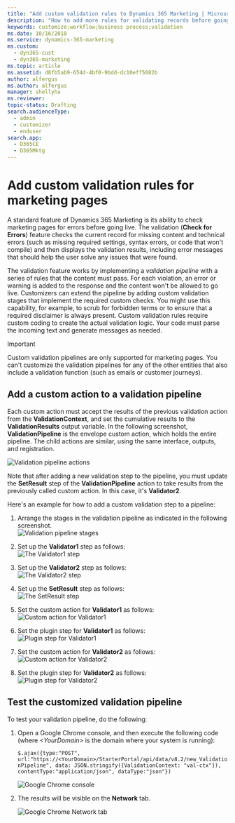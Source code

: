 ```yaml
---
title: "Add custom validation rules to Dynamics 365 Marketing | Microsoft Docs "
description: "How to add more rules for validating records before going live in Dynamics 365 Marketing"
keywords: customize;workflow;business process;validation
ms.date: 10/16/2018
ms.service: dynamics-365-marketing
ms.custom: 
  - dyn365-cust
  - dyn365-marketing
ms.topic: article
ms.assetid: d8fb5ab9-654d-4bf0-9bdd-dc10eff5082b
author: alfergus
ms.author: alfergus
manager: shellyha
ms.reviewer:
topic-status: Drafting
search.audienceType: 
  - admin
  - customizer
  - enduser
search.app: 
  - D365CE
  - D365Mktg
---
```


# Add custom validation rules for marketing pages

A standard feature of Dynamics 365 Marketing
 is its ability to check marketing pages for errors before going live. The validation (**Check for Errors**) feature checks the current record for missing content and technical errors (such as missing required settings, syntax errors, or code that won't compile) and then displays the validation results, including error messages that should help the user solve any issues that were found.

The validation feature works by implementing a *validation pipeline* with a series of rules that the content must pass. For each violation, an error or warning is added to the response and the content won't be allowed to go live. Customizers can extend the pipeline by adding custom validation stages that implement the required custom checks. You might use this capability, for example, to scrub for forbidden terms or to ensure that a required disclaimer is always present. Custom validation rules require custom coding to create the actual validation logic. Your code must parse the incoming text and generate messages as needed.

> [!IMPORTANT]
> Custom validation pipelines are only supported for marketing pages. You can't customize the validation pipelines for any of the other entities that also include a validation function (such as emails or customer journeys).

## Add a custom action to a validation pipeline

Each custom action must accept the results of the previous validation action from the **ValidationContext**, and set the cumulative results to the **ValidationResults** output variable. In the following screenshot, **ValidationPipeline** is the envelope custom action, which holds the entire pipeline. The child actions are similar, using the same interface, outputs, and registration.

![Validation pipeline actions](media/custom-validation-actions.png "Validation pipeline actions")

Note that after adding a new validation step to the pipeline, you must update the **SetResult** step of the **ValidationPipeline** action to take results from the previously called custom action. In this case, it's **Validator2**.

Here's an example for how to add a custom validation step to a pipeline:

1. Arrange the stages in the validation pipeline as indicated in the following screenshot.  
    ![Validation pipeline stages](media/custom-validation-stages.png "Validation pipeline stages")

1. Set up the **Validator1** step as follows:  
    ![The Validator1 step](media/custom-validation-Validator1.png "The Validator1 step")

1. Set up the **Validator2** step as follows:  
    ![The Validator2 step](media/custom-validation-Validator2.png "The Validator2 step")

1. Set up the **SetResult** step as follows:  
    ![The SetResult step](media/custom-validation-SetResult.png "The SetResult step")

1. Set the custom action for **Validator1** as follows:  
    ![Custom action for Validator1](media/custom-validation-Validator1-action.png "Custom action for Validator1")

1. Set the plugin step for **Validator1** as follows:  
    ![Plugin step for Validator1](media/custom-validation-Validator1-plugin.png "Plugin step for Validator1")

1. Set the custom action for **Validator2** as follows:  
    ![Custom action for Validator2](media/custom-validation-Validator2-action.png "Custom action for Validator2")

1. Set the plugin step for **Validator2** as follows:  
    ![Plugin step for Validator2](media/custom-validation-Validator2-plugin.png "Plugin step for Validator2")

## Test the customized validation pipeline

To test your validation pipeline, do the following:

1. Open a Google Chrome console, and then execute the following code (where *&lt;YourDomain&gt;* is the domain where your system is running):  

    `$.ajax({type:"POST", url:"https://<YourDomain>/StarterPortal/api/data/v8.2/new_ValidationPipeline", data: JSON.stringify({ValidationContext: "val-ctx"}), contentType:"application/json", dataType:"json"})`

    ![Google Chrome console](media/custom-validation-test1.png "Google Chrome console")

2. The results will be visible on the **Network** tab.

    ![Google Chrome Network tab](media/custom-validation-test2.png "Google Chrome Network tab")

